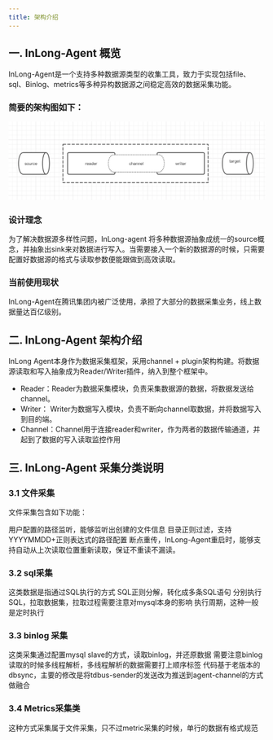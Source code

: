 ```yaml
---
title: 架构介绍
---
```

## 一. InLong-Agent 概览
InLong-Agent是一个支持多种数据源类型的收集工具，致力于实现包括file、sql、Binlog、metrics等多种异构数据源之间稳定高效的数据采集功能。

### 简要的架构图如下：
![](img/architecture.png)



### 设计理念
为了解决数据源多样性问题，InLong-agent 将多种数据源抽象成统一的source概念，并抽象出sink来对数据进行写入。当需要接入一个新的数据源的时候，只需要配置好数据源的格式与读取参数便能跟做到高效读取。

### 当前使用现状
InLong-Agent在腾讯集团内被广泛使用，承担了大部分的数据采集业务，线上数据量达百亿级别。

## 二. InLong-Agent 架构介绍
InLong Agent本身作为数据采集框架，采用channel + plugin架构构建。将数据源读取和写入抽象成为Reader/Writer插件，纳入到整个框架中。

+ Reader：Reader为数据采集模块，负责采集数据源的数据，将数据发送给channel。
+ Writer： Writer为数据写入模块，负责不断向channel取数据，并将数据写入到目的端。
+ Channel：Channel用于连接reader和writer，作为两者的数据传输通道，并起到了数据的写入读取监控作用


## 三. InLong-Agent 采集分类说明
### 3.1 文件采集
文件采集包含如下功能：

用户配置的路径监听，能够监听出创建的文件信息
目录正则过滤，支持YYYYMMDD+正则表达式的路径配置
断点重传，InLong-Agent重启时，能够支持自动从上次读取位置重新读取，保证不重读不漏读。
### 3.2 sql采集
这类数据是指通过SQL执行的方式
SQL正则分解，转化成多条SQL语句
分别执行SQL，拉取数据集，拉取过程需要注意对mysql本身的影响
执行周期，这种一般是定时执行
### 3.3 binlog 采集
这类采集通过配置mysql slave的方式，读取binlog，并还原数据
需要注意binlog读取的时候多线程解析，多线程解析的数据需要打上顺序标签
代码基于老版本的dbsync，主要的修改是将tdbus-sender的发送改为推送到agent-channel的方式做融合
### 3.4 Metrics采集类
这种方式采集属于文件采集，只不过metric采集的时候，单行的数据有格式规范





